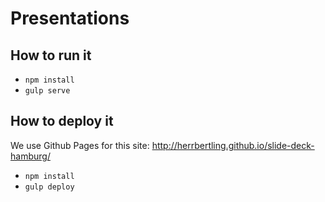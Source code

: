 # Presentations

## How to run it

* `npm install`
* `gulp serve`

## How to deploy it

We use Github Pages for this site: http://herrbertling.github.io/slide-deck-hamburg/

* `npm install`
* `gulp deploy`
